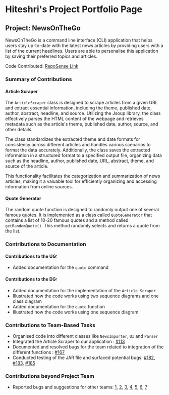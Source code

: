 # Hiteshri's Project Portfolio Page

## Project: NewsOnTheGo

NewsOnTheGo is a command line interface (CLI) application that helps users stay up-to-date with the latest news
articles by providing users with a list of the current headlines. Users are able to personalise this application by
saving their preferred topics and articles.

Code Contributed: 
<a target="_blank" href="https://nus-cs2113-ay2324s2.github.io/tp-dashboard/?search=hiteshriacharya&breakdown=true">
RepoSense Link
</a>


### Summary of Contributions

#### Article Scraper

The `ArticleScraper` class is designed to scrape articles from a given URL and extract essential information, 
including the theme, published date, author, abstract, headline, and source. Utilizing the Jsoup library, the class 
effectively parses the HTML content of the webpage and retrieves metadata such as the article's theme, published date,
author, source, and other details.

The class standardizes the extracted theme and date formats for consistency across different articles and
handles various scenarios to format the data accurately. Additionally, the class saves the extracted information in 
a structured format to a specified output file, organizing data such as the headline, author, published date, URL, 
abstract, theme, and source of the article.

This functionality facilitates the categorization and summarization of news articles, making it a valuable tool 
for efficiently organizing and accessing information from online sources.

#### Quote Generator

The random quote function is designed to randomly output one of several famous quotes. It is implemented as a class 
called `QuoteGenerator` that contains a list of 10-20 famous quotes and a method called `getRandomQuote()`. This method 
randomly selects and returns a quote from the list.

### Contributions to Documentation

#### Contributions to the UG:
- Added documentation for the `quote` command 
#### Contributions to the DG:
- Added documentation for the implementation of the `Article Scraper` 
- Illustrated how the code works using two sequence diagrams and one class diagram 
- Added documentation for the `quote` function
- Illustrated how the code works using one sequence diagram 

### Contributions to Team-Based Tasks
- Organised code into different classes like `NewsImporter`, `UI` and `Parser` 
- Integrated the Article Scraper to our application : [#113](https://github.com/AY2324S2-CS2113-T12-1/tp/issues/113)
- Documented and resolved bugs for the team related to integration of the different functions : [#167](https://github.com/AY2324S2-CS2113-T12-1/tp/issues/167)
- Conducted testing of the JAR file and surfaced potential bugs: [#182](https://github.com/AY2324S2-CS2113-T12-1/tp/issues/182), 
[#183](https://github.com/AY2324S2-CS2113-T12-1/tp/issues/183), 
[#185](https://github.com/AY2324S2-CS2113-T12-1/tp/issues/185)

### Contributions beyond Project Team

- Reported bugs and suggestions for other teams: [1](https://github.com/HiteshriAcharya/ped/issues/1), 
[2](https://github.com/HiteshriAcharya/ped/issues/4), 
[3](https://github.com/HiteshriAcharya/ped/issues/5),
[4](https://github.com/HiteshriAcharya/ped/issues/6),
[5](https://github.com/HiteshriAcharya/ped/issues/7), 
[6](https://github.com/HiteshriAcharya/ped/issues/8), 
[7](https://github.com/HiteshriAcharya/ped/issues/10)
